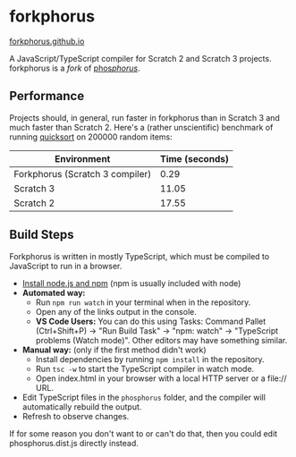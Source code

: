 # forkphorus

[forkphorus.github.io](https://forkphorus.github.io)

A JavaScript/TypeScript compiler for Scratch 2 and Scratch 3 projects. forkphorus is a *fork* of [phos*phorus*](https://phosphorus.github.io/).

## Performance

Projects should, in general, run faster in forkphorus than in Scratch 3 and much faster than Scratch 2. Here's a (rather unscientific) benchmark of running [quicksort](https://scratch.mit.edu/projects/310372816/) on 200000 random items:

| Environment | Time (seconds) |
| ----------- | ---- |
| Forkphorus (Scratch 3 compiler) | 0.29 |
| Scratch 3 | 11.05 |
| Scratch 2 | 17.55 |

## Build Steps

Forkphorus is written in mostly TypeScript, which must be compiled to JavaScript to run in a browser.

 * [Install node.js and npm](https://nodejs.org/en/) (npm is usually included with node)
 * **Automated way:**
   * Run `npm run watch` in your terminal when in the repository.
   * Open any of the links output in the console.
   * **VS Code Users:** You can do this using Tasks: Command Pallet (Ctrl+Shift+P) -> "Run Build Task" -> "npm: watch" -> "TypeScript problems (Watch mode)". Other editors may have something similar.
 * **Manual way:** (only if the first method didn't work)
   * Install dependencies by running `npm install` in the repository.
   * Run `tsc -w` to start the TypeScript compiler in watch mode.
   * Open index.html in your browser with a local HTTP server or a file:// URL.
 * Edit TypeScript files in the `phosphorus` folder, and the compiler will automatically rebuild the output.
 * Refresh to observe changes.

If for some reason you don't want to or can't do that, then you could edit phosphorus.dist.js directly instead.
